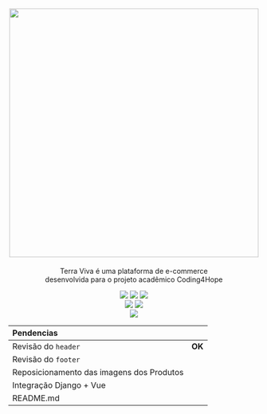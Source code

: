 <h1 align="center">
  <img src="https://i.imgur.com/LgZW5ym.png" width="500">
</h1>

<p align="center">
  Terra Viva é uma plataforma de e-commerce<br>desenvolvida para o projeto acadêmico Coding4Hope
</p>

<p align="center">  
  <img src="https://img.shields.io/badge/Django-323330?style=for-the-badge&logo=django&logoColor=white" />
  <img src="https://img.shields.io/badge/Vue.js-323330?style=for-the-badge&logo=vue.js&logoColor=white" />
  <img src="https://img.shields.io/badge/SQLite-323330?style=for-the-badge&logo=sqlite&logoColor=white" />
  <br>
  <img src="https://img.shields.io/badge/Bulma-323330?style=for-the-badge&logo=bulma&logoColor=white" />
  <img src="https://img.shields.io/badge/Stripe-323330?style=for-the-badge&logo=stripe&logoColor=white" />
  <br>
  <img src="https://img.shields.io/badge/Axios-323330?style=for-the-badge&logo=axios&logoColor=white" />  
</p>

<div align="center">

| Pendencias  |       | 
| :---        | :---: |
| Revisão do `header`  | **OK** 
| Revisão do `footer`  | 
| Reposicionamento das imagens dos Produtos | 
| Integração Django + Vue | 
| README.md | 

</div>
